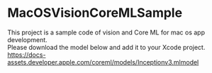 # MacOSVisionCoreMLSample
This project is a sample code of vision and Core ML for mac os app development.<br>
Please download the model below and add it to your Xcode project.<br>
https://docs-assets.developer.apple.com/coreml/models/Inceptionv3.mlmodel
